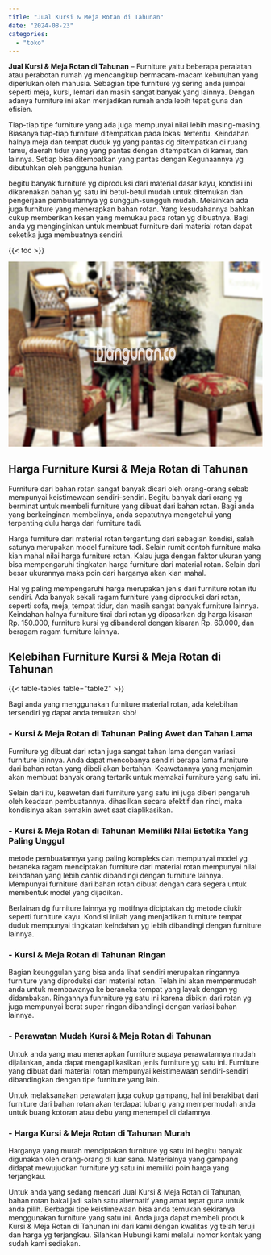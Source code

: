 ```yaml
---
title: "Jual Kursi & Meja Rotan di Tahunan"
date: "2024-08-23"
categories: 
  - "toko"
---
```


**Jual Kursi & Meja Rotan di Tahunan** – Furniture yaitu beberapa peralatan atau perabotan rumah yg mencangkup bermacam-macam kebutuhan yang diperlukan oleh manusia. Sebagian tipe furniture yg sering anda jumpai seperti meja, kursi, lemari dan masih sangat banyak yang lainnya. Dengan adanya furniture ini akan menjadikan rumah anda lebih tepat guna dan efisien.

Tiap-tiap tipe furniture yang ada juga mempunyai nilai lebih masing-masing. Biasanya tiap-tiap furniture ditempatkan pada lokasi tertentu. Keindahan halnya meja dan tempat duduk yg yang pantas dg ditempatkan di ruang tamu, daerah tidur yang yang pantas dengan ditempatkan di kamar, dan lainnya. Setiap bisa ditempatkan yang pantas dengan Kegunaannya yg dibutuhkan oleh pengguna hunian.

begitu banyak furniture yg diproduksi dari material dasar kayu, kondisi ini dikarenakan bahan yg satu ini betul-betul mudah untuk ditemukan dan pengerjaan pembuatannya yg sungguh-sungguh mudah. Melainkan ada juga furniture yang menerapkan bahan rotan. Yang kesudahannya bahkan cukup memberikan kesan yang memukau pada rotan yg dibuatnya. Bagi anda yg menginginkan untuk membuat furniture dari material rotan dapat seketika juga membuatnya sendiri.

{{< toc >}}

![Jual Kursi & Meja Rotan di Tahunan](/images/kursi-meja-rotan-murah18.png)

## Harga Furniture Kursi & Meja Rotan di Tahunan

Furniture dari bahan rotan sangat banyak dicari oleh orang-orang sebab mempunyai keistimewaan sendiri-sendiri. Begitu banyak dari orang yg berminat untuk membeli furniture yang dibuat dari bahan rotan. Bagi anda yang berkeinginan membelinya, anda sepatutnya mengetahui yang terpenting dulu harga dari furniture tadi.

Harga furniture dari material rotan tergantung dari sebagian kondisi, salah satunya merupakan model furniture tadi. Selain rumit contoh furniture maka kian mahal nilai harga furniture rotan. Kalau juga dengan faktor ukuran yang bisa mempengaruhi tingkatan harga furniture dari material rotan. Selain dari besar ukurannya maka poin dari harganya akan kian mahal.

Hal yg paling mempengaruhi harga merupakan jenis dari furniture rotan itu sendiri. Ada banyak sekali ragam furniture yang diproduksi dari rotan, seperti sofa, meja, tempat tidur, dan masih sangat banyak furniture lainnya. Keindahan halnya furniture tirai dari rotan yg dipasarkan dg harga kisaran Rp. 150.000, furniture kursi yg dibanderol dengan kisaran Rp. 60.000, dan beragam ragam furniture lainnya.

## Kelebihan Furniture Kursi & Meja Rotan di Tahunan

{{< table-tables table="table2" >}}

Bagi anda yang menggunakan furniture material rotan, ada kelebihan tersendiri yg dapat anda temukan sbb!

### \- Kursi & Meja Rotan di Tahunan Paling Awet dan Tahan Lama

Furniture yg dibuat dari rotan juga sangat tahan lama dengan variasi furniture lainnya. Anda dapat mencobanya sendiri berapa lama furniture dari bahan rotan yang dibeli akan bertahan. Keawetannya yang menjamin akan membuat banyak orang tertarik untuk memakai furniture yang satu ini.

Selain dari itu, keawetan dari furniture yang satu ini juga diberi pengaruh oleh keadaan pembuatannya. dihasilkan secara efektif dan rinci, maka kondisinya akan semakin awet saat diaplikasikan.

### \- Kursi & Meja Rotan di Tahunan Memiliki Nilai Estetika Yang Paling Unggul

metode pembuatannya yang paling kompleks dan mempunyai model yg beraneka ragam menciptakan furniture dari material rotan mempunyai nilai keindahan yang lebih cantik dibandingi dengan furniture lainnya. Mempunyai furniture dari bahan rotan dibuat dengan cara segera untuk membentuk model yang dijadikan.

Berlainan dg furniture lainnya yg motifnya diciptakan dg metode diukir seperti furniture kayu. Kondisi inilah yang menjadikan furniture tempat duduk mempunyai tingkatan keindahan yg lebih dibandingi dengan furniture lainnya.

### \- Kursi & Meja Rotan di Tahunan Ringan

Bagian keunggulan yang bisa anda lihat sendiri merupakan ringannya furniture yang diproduksi dari material rotan. Telah ini akan mempermudah anda untuk membawanya ke beraneka tempat yang layak dengan yg didambakan. Ringannya funrniture yg satu ini karena dibikin dari rotan yg juga mempunyai berat super ringan dibandingi dengan variasi bahan lainnya.

### \- Perawatan Mudah Kursi & Meja Rotan di Tahunan

Untuk anda yang mau menerapkan furniture supaya perawatannya mudah dijalankan, anda dapat mengaplikasikan jenis furniture yg satu ini. Furniture yang dibuat dari material rotan mempunyai keistimewaan sendiri-sendiri dibandingkan dengan tipe furniture yang lain.

Untuk melaksanakan perawatan juga cukup gampang, hal ini berakibat dari furniture dari bahan rotan akan terdapat lubang yang mempermudah anda untuk buang kotoran atau debu yang menempel di dalamnya.

### \- Harga Kursi & Meja Rotan di Tahunan Murah

Harganya yang murah menciptakan furniture yg satu ini begitu banyak digunakan oleh orang-orang di luar sana. Materialnya yang gampang didapat mewujudkan furniture yg satu ini memiliki poin harga yang terjangkau.

Untuk anda yang sedang mencari Jual Kursi & Meja Rotan di Tahunan, bahan rotan bakal jadi salah satu alternatif yang amat tepat guna untuk anda pilih. Berbagai tipe keistimewaan bisa anda temukan sekiranya menggunakan furniture yang satu ini. Anda juga dapat membeli produk Kursi & Meja Rotan di Tahunan ini dari kami dengan kwalitas yg telah teruji dan harga yg terjangkau. Silahkan Hubungi kami melalui nomor kontak yang sudah kami sediakan.
